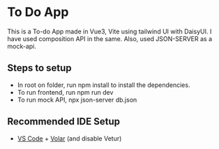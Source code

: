 # To Do App

This is a To-do App made in Vue3, Vite using tailwind UI with DaisyUI.
I have used composition API in the same.
Also, used JSON-SERVER as a mock-api.

## Steps to setup
- In root on folder, run npm install to install the dependencies.
- To run frontend, run npm run dev
- To run mock API, npx json-server db.json

## Recommended IDE Setup
- [VS Code](https://code.visualstudio.com/) + [Volar](https://marketplace.visualstudio.com/items?itemName=Vue.volar) (and disable Vetur)
